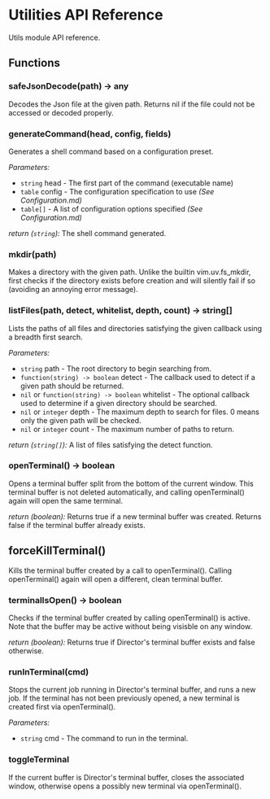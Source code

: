 # Utilities API Reference

Utils module API reference.

## Functions

### safeJsonDecode(path) -> any

Decodes the Json file at the given path. Returns nil if the file could not be accessed or decoded properly.

### generateCommand(head, config, fields)

Generates a shell command based on a configuration preset.

*Parameters:*
- `string` head - The first part of the command (executable name)
- `table` config - The configuration specification to use *(See Configuration.md)*
- `table[]` - A list of configuration options specified *(See Configuration.md)*

*return (`string`):* The shell command generated.

### mkdir(path)

Makes a directory with the given path. Unlike the builtin vim.uv.fs_mkdir, first checks
if the directory exists before creation and will silently fail if so (avoiding an annoying error message).

### listFiles(path, detect, whitelist, depth, count) -> string[]

Lists the paths of all files and directories satisfying the given callback using a breadth first search.

*Parameters:*
- `string` path - The root directory to begin searching from.
- `function(string) -> boolean` detect - The callback used to detect if a given path should be returned.
- `nil` or `function(string) -> boolean` whitelist - The optional callback used to determine if a given directory should be searched.
- `nil` or `integer` depth - The maximum depth to search for files. 0 means only the given path will be checked.
- `nil` or `integer` count - The maximum number of paths to return.

*return (`string[]`):* A list of files satisfying the detect function.

### openTerminal() -> boolean

Opens a terminal buffer split from the bottom of the current window. This terminal buffer
is not deleted automatically, and calling openTerminal() again will open the same terminal.

*return (boolean):* Returns true if a new terminal buffer was created. Returns false if
the terminal buffer already exists.

## forceKillTerminal()

Kills the terminal buffer created by a call to openTerminal(). Calling openTerminal() again
will open a different, clean terminal buffer.

### terminalIsOpen() -> boolean

Checks if the terminal buffer created by calling openTerminal() is active.
Note that the buffer may be active without being visisble on any window.

*return (boolean):* Returns true if Director's terminal buffer exists and false otherwise.

### runInTerminal(cmd)

Stops the current job running in Director's terminal buffer, and runs a new job.
If the terminal has not been previously opened, a new terminal is created first via openTerminal().

*Parameters:*
- `string` cmd - The command to run in the terminal.

### toggleTerminal

If the current buffer is Director's terminal buffer, closes the associated window,
otherwise opens a possibly new terminal via openTerminal().

